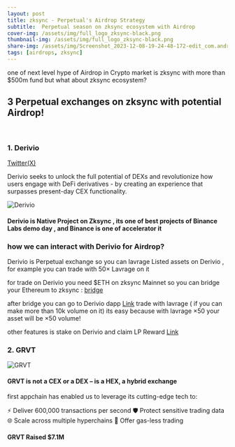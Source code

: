 ```yaml
---
layout: post
title: zksync - Perpetual's Airdrop Strategy
subtitle:  Perpetual season on zksync ecosystem with Airdrop
cover-img: /assets/img/full_logo_zksync-black.png
thumbnail-img: /assets/img/full_logo_zksync-black.png
share-img: /assets/img/Screenshot_2023-12-08-19-24-48-172-edit_com.android.chrome.jpg
tags: [airdrops, zksync]
---
```


one of next level hype of Airdrop in Crypto market is zksync with more than $500m fund
but what about zksync ecosystem?

## 3 Perpetual exchanges on zksync with potential Airdrop!

</br>

### 1. Derivio 
[Twitter(X)](https://x.com/derivio_xyz)


Derivio seeks to unlock the full potential of DEXs and revolutionize how users engage with DeFi derivatives - by creating an experience that surpasses present-day CEX functionality.

![Derivio](https://pbs.twimg.com/profile_banners/1512979915922096131/1695723439/1080x360)


#### Derivio is Native Project on Zksync , its one of best projects of Binance Labs demo day , and Binance is one of accelerator it

### how we can interact with Derivio for Airdrop?

Derivio is Perpetual exchange so you can lavrage Listed assets on Derivio , for example you can trade with 50× Lavrage on it

for trade on Derivio you need $ETH on zksync Mainnet
so you can bridge your Ethereum to zksync :
[bridge](https://www.txsync.io)

after bridge you can go to Derivio dapp [Link](https://derivio.xyz/trade)
trade with lavrage ( if you can make more than 10k volume on it)
its easy because with lavrage ×50 your asset will be ×50 volume!

other features is stake on Derivio and claim LP Reward [Link](https://derivio.xyz/earn/stake)


### 2. GRVT

![GRVT](https://pbs.twimg.com/profile_banners/1627802277473038338/1701854243/1080x360)

#### GRVT is not a CEX or a DEX – is a HEX, a hybrid exchange

 first appchain has enabled us to leverage its cutting-edge tech to:

⚡ Deliver 600,000 transactions per second 
🛡️ Protect sensitive trading data
🌐 Scale across multiple hyperchains 
💨 Offer gas-less trading

#### GRVT Raised $7.1M 
